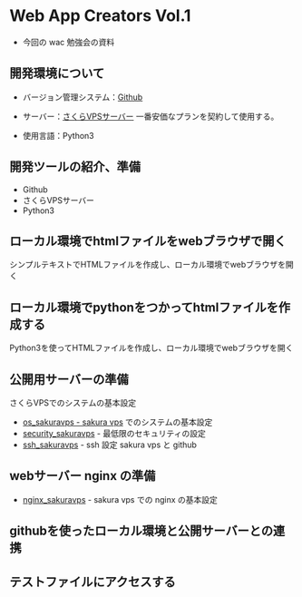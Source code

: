 # Web App Creators Vol.1

- 今回の wac 勉強会の資料

## 開発環境について
- バージョン管理システム：[Github](https://github.com/)
- サーバー：[さくらVPSサーバー](https://vps.sakura.ad.jp/)
一番安価なプランを契約して使用する。

- 使用言語：Python3

## 開発ツールの紹介、準備
- Github
- さくらVPSサーバー
- Python3

## ローカル環境でhtmlファイルをwebブラウザで開く
シンプルテキストでHTMLファイルを作成し、ローカル環境でwebブラウザを開く

## ローカル環境でpythonをつかってhtmlファイルを作成する
Python3を使ってHTMLファイルを作成し、ローカル環境でwebブラウザを開く

## 公開用サーバーの準備
さくらVPSでのシステムの基本設定
- [os_sakuravps - sakura vps](https://github.com/ykHakata/summary/blob/master/os_sakuravps.md) でのシステムの基本設定
- [security_sakuravps](https://github.com/ykHakata/summary/blob/master/security_sakuravps.md) - 最低限のセキュリティの設定
- [ssh_sakuravps](https://github.com/ykHakata/summary/blob/master/ssh_sakuravps.md) - ssh 設定 sakura vps と github

## webサーバー nginx の準備
- [nginx_sakuravps](https://github.com/ykHakata/summary/blob/master/nginx_sakuravps.md) - sakura vps での nginx の基本設定


## githubを使ったローカル環境と公開サーバーとの連携


## テストファイルにアクセスする


##

##
